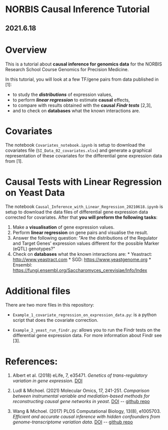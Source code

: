 # NORBIS Causal Inference Tutorial
##  2021.6.18

# Overview

This is a tutorial about **causal inference for genomics data** for the NORBIS Research School Course Genomics for Precision Medicine.

In this tutorial, you will look at a few TF/gene pairs from data published in [1]:

  - to study the ***distributions*** of expression values,
  - to perform ***linear regression*** to estimate **causal** effects,
  - to compare with results obtained with the **causal** ***Findr tests*** [2,3],
  - and to check on **databases** what the known interactions are.

# Covariates

The notebook ``Covariates_notebook.ipynb`` is setup to download the covariates file (``SI_Data_02_covariates.xlsx``) and generate a graphical representation of these covariates for the differential gene expression data from [1].

# Causal Tests with Linear Regression on Yeast Data

The notebook ``Causal_Inference_with_Linear_Regression_20210618.ipynb`` is setup to download the data files of differential gene expression data corrected for covariates. After that **you will preform the following tasks**:

  1. Make a **visualisation** of gene expression values.
  2. Perform **linear regression** on gene pairs and visualise the result.
  3. Answer the following question: "Are the distributions of the Regulator and Target Genes' expression values different for the possible Marker (eQTL) genotypes?"
  4. Check on **databases** what the known interactions are:
    * Yeastract:	http://www.yeastract.com
    * SGD:		https://www.yeastgenome.org
    * Ensembl:	https://fungi.ensembl.org/Saccharomyces_cerevisiae/Info/Index

# Additional files

There are two more files in this repository:

 - ``Example_1_covariate_regression_on_expression_data.py``: is a python script that does the covariate correction.

 - ``Example_2_yeast_run_findr.py``: allows you to run the Findr tests on the differential gene expression data. For more information about Findr see [3].

# References:

1. Albert et al. (2018) eLife, 7, e35471. *Genetics of trans-regulatory variation in gene expression*. [DOI](https://doi.org/10.7554/eLife.35471)

2. Ludl & Michoel. (2021) Molecular Omics, 17, 241-251. *Comparison between instrumental variable and mediation-based methods for reconstructing causal gene networks in yeast*. [DOI](https://doi.org/10.1039/D0MO00140F) -- [github repo](https://github.com/lingfeiwang/findr)

3. Wang & Michoel. (2017) PLOS Computational Biology, 13(8), e1005703. *Efficient and accurate causal inference with hidden confounders from genome-transcriptome variation data*. [DOI](https://doi.org/10.1371/journal.pcbi.1005703) -- [github repo](https://github.com/michoel-lab/FindrCausalNetworkInferenceOnYeast)

